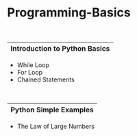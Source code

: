 # Programming-Basics

<br />

|Introduction to Python Basics  |  
|------------------------------ | 
- While Loop                    
- For Loop                     
- Chained Statements           

<br />

|Python Simple Examples | 
|---------------------- | 
- The Law of Large Numbers                 
          